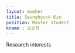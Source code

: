 ```yaml
---
layout: member
title: Seunghyuck Kim
position: Master student
kname : 김승혁
---
```


<div class="head">Research interests</div>
<!-- <span class="badge badge-info">Knowledge graph inferences</span> -->